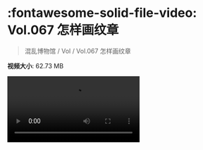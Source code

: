 # :fontawesome-solid-file-video: Vol.067 怎样画纹章

> 混乱博物馆 / Vol / Vol.067 怎样画纹章

**视频大小**: 62.73 MB

<div class="video"><video src="https://file.hsyhx.top/archive/混乱博物馆/Vol/Vol.067 怎样画纹章.mp4" controls preload>🤔 您的浏览器不支持 video 标签</video></div>